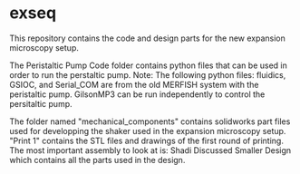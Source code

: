 # exseq
This repository contains the code and design parts for the new expansion microscopy setup.

The Peristaltic Pump Code folder contains python files that can be used in order to run the perstaltic pump. Note: The following python files: fluidics, GSIOC, and Serial_COM are from the old MERFISH system with the peristaltic pump.
GilsonMP3 can be run independently to control the persitaltic pump.

The folder named "mechanical_components" contains solidworks part files used for developping the shaker used in the expansion microscopy setup.
"Print 1" contains the STL files and drawings of the first round of printing.
The most important assembly to look at is: Shadi Discussed Smaller Design which contains all the parts used in the design.

